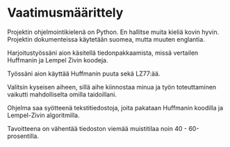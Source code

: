 # Vaatimusmäärittely

Projektin ohjelmointikielenä on Python. En hallitse muita kieliä kovin hyvin. Projektin dokumenteissa käytetään suomea, mutta muuten englantia.

Harjoitustyössäni aion käsitellä tiedonpakkaamista, missä vertailen Huffmanin ja Lempel Zivin koodeja.

Työssäni aion käyttää Huffmanin puuta sekä LZ77:ää.

Valitsin kyseisen aiheen, sillä aihe kiinnostaa minua ja työn toteuttaminen vaikutti mahdolliselta omilla taidoillani.

Ohjelma saa syötteenä tekstitiedostoja, joita pakataan Huffmanin koodilla ja Lempel-Zivin algoritmilla.

Tavoitteena on vähentää tiedoston viemää muistitilaa noin 40 - 60-prosentilla.
